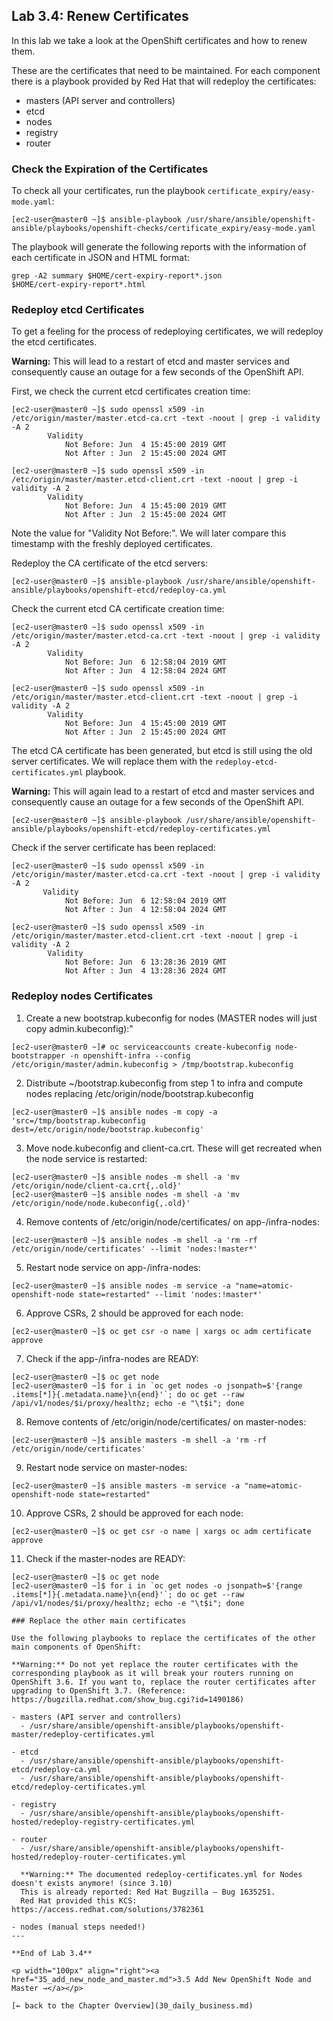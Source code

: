 ## Lab 3.4: Renew Certificates

In this lab we take a look at the OpenShift certificates and how to renew them.

These are the certificates that need to be maintained. For each component there is a playbook provided by Red Hat that will redeploy the certificates:
- masters (API server and controllers)
- etcd  
- nodes
- registry
- router


### Check the Expiration of the Certificates

To check all your certificates, run the playbook `certificate_expiry/easy-mode.yaml`:
```
[ec2-user@master0 ~]$ ansible-playbook /usr/share/ansible/openshift-ansible/playbooks/openshift-checks/certificate_expiry/easy-mode.yaml
```
The playbook will generate the following reports with the information of each certificate in JSON and HTML format:
```
grep -A2 summary $HOME/cert-expiry-report*.json
$HOME/cert-expiry-report*.html
```


### Redeploy etcd Certificates

To get a feeling for the process of redeploying certificates, we will redeploy the etcd certificates.

**Warning:** This will lead to a restart of etcd and master services and consequently cause an outage for a few seconds of the OpenShift API.

First, we check the current etcd certificates creation time:
```
[ec2-user@master0 ~]$ sudo openssl x509 -in /etc/origin/master/master.etcd-ca.crt -text -noout | grep -i validity -A 2
        Validity
            Not Before: Jun  4 15:45:00 2019 GMT
            Not After : Jun  2 15:45:00 2024 GMT

[ec2-user@master0 ~]$ sudo openssl x509 -in /etc/origin/master/master.etcd-client.crt -text -noout | grep -i validity -A 2
        Validity
            Not Before: Jun  4 15:45:00 2019 GMT
            Not After : Jun  2 15:45:00 2024 GMT

```
Note the value for "Validity Not Before:". We will later compare this timestamp with the freshly deployed certificates.

Redeploy the CA certificate of the etcd servers:
```
[ec2-user@master0 ~]$ ansible-playbook /usr/share/ansible/openshift-ansible/playbooks/openshift-etcd/redeploy-ca.yml
```

Check the current etcd CA certificate creation time:
```
[ec2-user@master0 ~]$ sudo openssl x509 -in /etc/origin/master/master.etcd-ca.crt -text -noout | grep -i validity -A 2
        Validity
            Not Before: Jun  6 12:58:04 2019 GMT
            Not After : Jun  4 12:58:04 2024 GMT
            
[ec2-user@master0 ~]$ sudo openssl x509 -in /etc/origin/master/master.etcd-client.crt -text -noout | grep -i validity -A 2
        Validity
            Not Before: Jun  4 15:45:00 2019 GMT
            Not After : Jun  2 15:45:00 2024 GMT
```
The etcd CA certificate has been generated, but etcd is still using the old server certificates. We will replace them with the `redeploy-etcd-certificates.yml` playbook.

**Warning:** This will again lead to a restart of etcd and master services and consequently cause an outage for a few seconds of the OpenShift API.
```
[ec2-user@master0 ~]$ ansible-playbook /usr/share/ansible/openshift-ansible/playbooks/openshift-etcd/redeploy-certificates.yml
```

Check if the server certificate has been replaced:
```
[ec2-user@master0 ~]$ sudo openssl x509 -in /etc/origin/master/master.etcd-ca.crt -text -noout | grep -i validity -A 2
       Validity
            Not Before: Jun  6 12:58:04 2019 GMT
            Not After : Jun  4 12:58:04 2024 GMT

[ec2-user@master0 ~]$ sudo openssl x509 -in /etc/origin/master/master.etcd-client.crt -text -noout | grep -i validity -A 2
        Validity
            Not Before: Jun  6 13:28:36 2019 GMT
            Not After : Jun  4 13:28:36 2024 GMT
```
### Redeploy nodes Certificates

1. Create a new bootstrap.kubeconfig for nodes (MASTER nodes will just copy admin.kubeconfig):"
```
[ec2-user@master0 ~]# oc serviceaccounts create-kubeconfig node-bootstrapper -n openshift-infra --config /etc/origin/master/admin.kubeconfig > /tmp/bootstrap.kubeconfig
```

2. Distribute ~/bootstrap.kubeconfig from step 1 to infra and compute nodes replacing /etc/origin/node/bootstrap.kubeconfig
```
[ec2-user@master0 ~]$ ansible nodes -m copy -a 'src=/tmp/bootstrap.kubeconfig dest=/etc/origin/node/bootstrap.kubeconfig'
```

3. Move node.kubeconfig and client-ca.crt. These will get recreated when the node service is restarted:
```
[ec2-user@master0 ~]$ ansible nodes -m shell -a 'mv /etc/origin/node/client-ca.crt{,.old}'
[ec2-user@master0 ~]$ ansible nodes -m shell -a 'mv /etc/origin/node/node.kubeconfig{,.old}'
```
4. Remove contents of /etc/origin/node/certificates/ on app-/infra-nodes:
```
[ec2-user@master0 ~]$ ansible nodes -m shell -a 'rm -rf  /etc/origin/node/certificates' --limit 'nodes:!master*'
```
5. Restart node service on app-/infra-nodes:
```
[ec2-user@master0 ~]$ ansible nodes -m service -a "name=atomic-openshift-node state=restarted" --limit 'nodes:!master*'
```
6. Approve CSRs, 2 should be approved for each node:
```
[ec2-user@master0 ~]$ oc get csr -o name | xargs oc adm certificate approve
```
7. Check if the app-/infra-nodes are READY:
```
[ec2-user@master0 ~]$ oc get node
[ec2-user@master0 ~]$ for i in `oc get nodes -o jsonpath=$'{range .items[*]}{.metadata.name}\n{end}'`; do oc get --raw /api/v1/nodes/$i/proxy/healthz; echo -e "\t$i"; done
```
8. Remove contents of /etc/origin/node/certificates/ on master-nodes:
```
[ec2-user@master0 ~]$ ansible masters -m shell -a 'rm -rf  /etc/origin/node/certificates' 
```
9. Restart node service on master-nodes:
```
[ec2-user@master0 ~]$ ansible masters -m service -a "name=atomic-openshift-node state=restarted" 
```
10. Approve CSRs, 2 should be approved for each node:
```
[ec2-user@master0 ~]$ oc get csr -o name | xargs oc adm certificate approve
```
11. Check if the master-nodes are READY:
```
[ec2-user@master0 ~]$ oc get node
[ec2-user@master0 ~]$ for i in `oc get nodes -o jsonpath=$'{range .items[*]}{.metadata.name}\n{end}'`; do oc get --raw /api/v1/nodes/$i/proxy/healthz; echo -e "\t$i"; done

### Replace the other main certificates

Use the following playbooks to replace the certificates of the other main components of OpenShift:

**Warning:** Do not yet replace the router certificates with the corresponding playbook as it will break your routers running on OpenShift 3.6. If you want to, replace the router certificates after upgrading to OpenShift 3.7. (Reference: https://bugzilla.redhat.com/show_bug.cgi?id=1490186)

- masters (API server and controllers)
  - /usr/share/ansible/openshift-ansible/playbooks/openshift-master/redeploy-certificates.yml
  
- etcd
  - /usr/share/ansible/openshift-ansible/playbooks/openshift-etcd/redeploy-ca.yml
  - /usr/share/ansible/openshift-ansible/playbooks/openshift-etcd/redeploy-certificates.yml
  
- registry
  - /usr/share/ansible/openshift-ansible/playbooks/openshift-hosted/redeploy-registry-certificates.yml
  
- router
  - /usr/share/ansible/openshift-ansible/playbooks/openshift-hosted/redeploy-router-certificates.yml
  
  **Warning:** The documented redeploy-certificates.yml for Nodes doesn't exists anymore! (since 3.10) 
  This is already reported: Red Hat Bugzilla – Bug 1635251. 
  Red Hat provided this KCS: https://access.redhat.com/solutions/3782361
  
- nodes (manual steps needed!)
---

**End of Lab 3.4**

<p width="100px" align="right"><a href="35_add_new_node_and_master.md">3.5 Add New OpenShift Node and Master →</a></p>

[← back to the Chapter Overview](30_daily_business.md)
